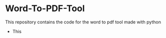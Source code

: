 # Word-To-PDF-Tool
This repository contains the code for the word to pdf tool made with python
- This 
